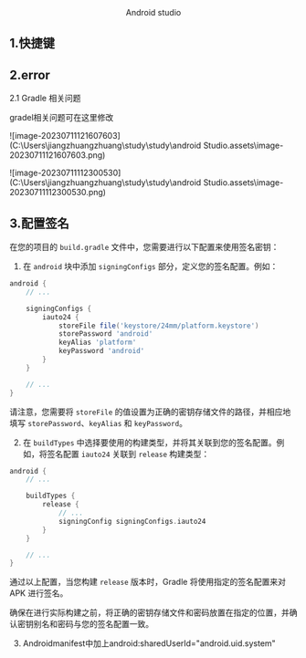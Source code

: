 <center>Android studio </center>

## 1.快捷键





## 2.error

2.1 Gradle 相关问题

gradel相关问题可在这里修改

 ![image-20230711121607603](C:\Users\jiangzhuangzhuang\study\study\android Studio.assets\image-20230711121607603.png)

 ![image-20230711112300530](C:\Users\jiangzhuangzhuang\study\study\android Studio.assets\image-20230711112300530.png)

## 3.配置签名

在您的项目的 `build.gradle` 文件中，您需要进行以下配置来使用签名密钥：

1. 在 `android` 块中添加 `signingConfigs` 部分，定义您的签名配置。例如：

```groovy
android {
    // ...

    signingConfigs {
        iauto24 {
            storeFile file('keystore/24mm/platform.keystore')
            storePassword 'android'
            keyAlias 'platform'
            keyPassword 'android'
        }
    }

    // ...
}
```

请注意，您需要将 `storeFile` 的值设置为正确的密钥存储文件的路径，并相应地填写 `storePassword`、`keyAlias` 和 `keyPassword`。

2. 在 `buildTypes` 中选择要使用的构建类型，并将其关联到您的签名配置。例如，将签名配置 `iauto24` 关联到 `release` 构建类型：

```groovy
android {
    // ...

    buildTypes {
        release {
            // ...
            signingConfig signingConfigs.iauto24
        }
    }

    // ...
}
```

通过以上配置，当您构建 `release` 版本时，Gradle 将使用指定的签名配置来对 APK 进行签名。

确保在进行实际构建之前，将正确的密钥存储文件和密码放置在指定的位置，并确认密钥别名和密码与您的签名配置一致。

3. Androidmanifest中加上android:sharedUserId="android.uid.system"